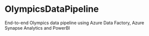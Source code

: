 # OlympicsDataPipeline
End-to-end Olympics data pipeline using Azure Data Factory, Azure Synapse Analytics and PowerBI

